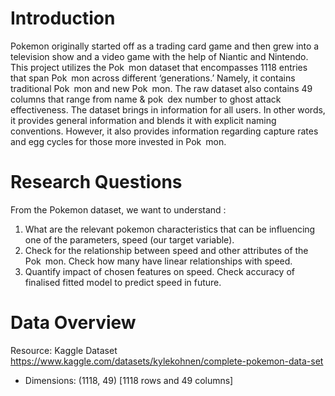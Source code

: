 # Introduction
Pokemon originally started off as a trading card game and then grew into a
television show and a video game with the help of Niantic and Nintendo. This project
utilizes the Pok mon dataset that encompasses 1118 entries that span Pok mon
across different ‘generations.’ Namely, it contains traditional Pok mon and new
Pok mon. The raw dataset also contains 49 columns that range from name &
pok dex number to ghost attack effectiveness. The dataset brings in information for
all users. In other words, it provides general information and blends it with explicit
naming conventions. However, it also provides information regarding capture rates
and egg cycles for those more invested in Pok mon.

# Research Questions
From the Pokemon dataset, we want to understand :
1. What are the relevant pokemon characteristics that can be influencing one of
the parameters, speed (our target variable).
2. Check for the relationship between speed and other attributes of the
Pok mon. Check how many have linear relationships with speed.
3. Quantify impact of chosen features on speed. Check accuracy of finalised
fitted model to predict speed in future.

# Data Overview
Resource: Kaggle Dataset  <a> https://www.kaggle.com/datasets/kylekohnen/complete-pokemon-data-set </a>
- Dimensions: (1118, 49) [1118 rows and 49 columns]
